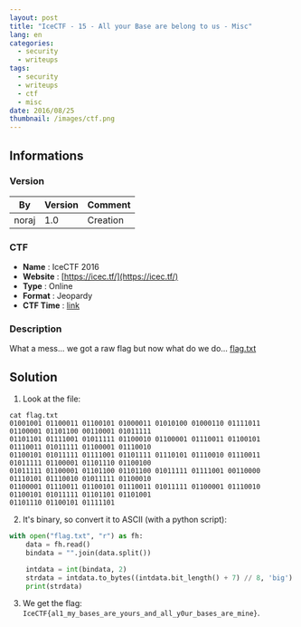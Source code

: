 ```yaml
---
layout: post
title: "IceCTF - 15 - All your Base are belong to us - Misc"
lang: en
categories:
  - security
  - writeups
tags:
  - security
  - writeups
  - ctf
  - misc
date: 2016/08/25
thumbnail: /images/ctf.png
---
```

## Informations

### Version

| By    | Version | Comment
| ---   | ---     | ---
| noraj | 1.0     | Creation

### CTF

- **Name** : IceCTF 2016
- **Website** : [https://icec.tf/](https://icec.tf/)
- **Type** : Online
- **Format** : Jeopardy
- **CTF Time** : [link](https://ctftime.org/event/319)

### Description

What a mess... we got a raw flag but now what do we do... [flag.txt](https://play.icec.tf/problem-static/flag_63c24d48595eae318c9a174f37ffb0f128758e5c16fea0ffebf12b0ba5f5b26a.txt)

## Solution

1. Look at the file:
```
cat flag.txt
01001001 01100011 01100101 01000011 01010100 01000110 01111011 01100001 01101100 00110001 01011111
01101101 01111001 01011111 01100010 01100001 01110011 01100101 01110011 01011111 01100001 01110010
01100101 01011111 01111001 01101111 01110101 01110010 01110011 01011111 01100001 01101110 01100100
01011111 01100001 01101100 01101100 01011111 01111001 00110000 01110101 01110010 01011111 01100010
01100001 01110011 01100101 01110011 01011111 01100001 01110010 01100101 01011111 01101101 01101001
01101110 01100101 01111101
```
2. It's binary, so convert it to ASCII (with a python script):
```python
with open("flag.txt", "r") as fh:
    data = fh.read()
    bindata = "".join(data.split())

    intdata = int(bindata, 2)
    strdata = intdata.to_bytes((intdata.bit_length() + 7) // 8, 'big').decode()
    print(strdata)
```
3. We get the flag: `IceCTF{al1_my_bases_are_yours_and_all_y0ur_bases_are_mine}`.
